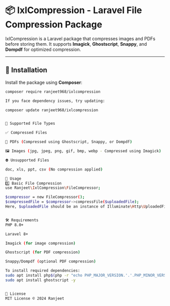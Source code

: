 # 📦 IxlCompression - Laravel File Compression Package

IxlCompression is a Laravel package that compresses images and PDFs before storing them. It supports **Imagick**, **Ghostscript**, **Snappy**, and **Dompdf** for optimized compression.

---

## 🚀 Installation

Install the package using **Composer**:

```sh
composer require ranjeet968/ixlcompression

If you face dependency issues, try updating:

composer update ranjeet968/ixlcompression


📂 Supported File Types

✅ Compressed Files

📄 PDFs (Compressed using Ghostscript, Snappy, or Dompdf)

🖼️ Images (jpg, jpeg, png, gif, bmp, webp - Compressed using Imagick)

⛔ Unsupported Files

doc, xls, ppt, csv (No compression applied)

🔧 Usage
1️⃣ Basic File Compression
use Ranjeet\IxlCompression\FileCompressor;

$compressor = new FileCompressor();
$compressedFile = $compressor->compressFile($uploadedFile);
Here, $uploadedFile should be an instance of Illuminate\Http\UploadedFile or a valid file path.


🛠 Requirements
PHP 8.0+

Laravel 8+

Imagick (for image compression)

Ghostscript (for PDF compression)

Snappy/Dompdf (optional PDF compression)

To install required dependencies:
sudo apt install php$(php -r "echo PHP_MAJOR_VERSION.'.'.PHP_MINOR_VERSION;")-imagick -y
sudo apt install ghostscript -y


📜 License
MIT License © 2024 Ranjeet
